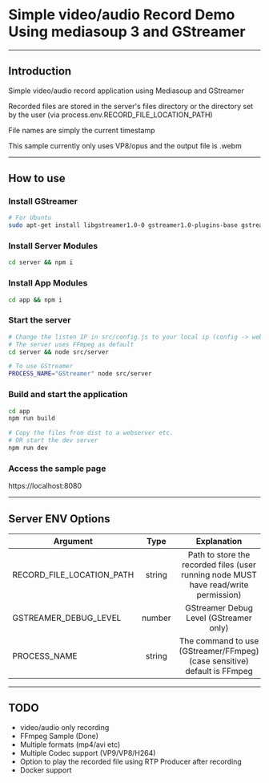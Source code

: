 # Simple video/audio Record Demo Using mediasoup 3 and GStreamer

---

## Introduction

Simple video/audio record application using Mediasoup and GStreamer

Recorded files are stored in the server's files directory or the directory set by the user (via process.env.RECORD_FILE_LOCATION_PATH)

File names are simply the current timestamp

This sample currently only uses VP8/opus and the output file is .webm


---

## How to use

### Install GStreamer

```bash
# For Ubuntu
sudo apt-get install libgstreamer1.0-0 gstreamer1.0-plugins-base gstreamer1.0-plugins-good gstreamer1.0-plugins-bad gstreamer1.0-plugins-ugly gstreamer1.0-libav gstreamer1.0-doc gstreamer1.0-tools gstreamer1.0-x gstreamer1.0-alsa gstreamer1.0-gl gstreamer1.0-gtk3 gstreamer1.0-qt5 gstreamer1.0-pulseaudio
```

### Install Server Modules

```bash
cd server && npm i
```

### Install App Modules

```bash
cd app && npm i
```

### Start the server

```bash
# Change the listen IP in src/config.js to your local ip (config -> webRtcTransport -> listenIps)
# The server uses FFmpeg as default
cd server && node src/server

# To use GStreamer
PROCESS_NAME="GStreamer" node src/server
```

### Build and start the application

```bash
cd app
npm run build

# Copy the files from dist to a webserver etc.
# OR start the dev server
npm run dev
```

### Access the sample page
https://localhost:8080


---

## Server ENV Options

| Argument | Type | Explanation |
| -------- | :--: | :---------: |
| RECORD_FILE_LOCATION_PATH | string | Path to store the recorded files (user running node MUST have read/write permission) |
| GSTREAMER_DEBUG_LEVEL | number | GStreamer Debug Level (GStreamer only) |
| PROCESS_NAME | string | The command to use (GStreamer/FFmpeg) (case sensitive) default is FFmpeg |

---

## TODO

- video/audio only recording
- FFmpeg Sample (Done)
- Multiple formats (mp4/avi etc)
- Multiple Codec support (VP9/VP8/H264)
- Option to play the recorded file using RTP Producer after recording   
- Docker support
